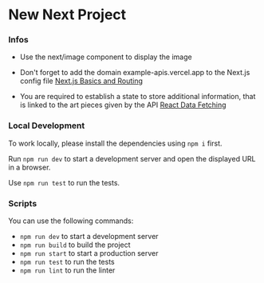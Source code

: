 # New Next Project

### Infos

- Use the next/image component to display the image

- Don't forget to add the domain example-apis.vercel.app to the Next.js config file
  [Next.js Basics and Routing](https://github.com/neuefische/hh-web-24-5/tree/main/sessions/nextjs-basics-and-routing/nextjs-basics-and-routing.md)

- You are required to establish a state to store additional information, that is linked to the art pieces given by the API
  [React Data Fetching](https://github.com/neuefische/hh-web-24-5/tree/main/sessions/react-data-fetching/react-data-fetching.md)

### Local Development

To work locally, please install the dependencies using `npm i` first.

Run `npm run dev` to start a development server and open the displayed URL in a browser.

Use `npm run test` to run the tests.

### Scripts

You can use the following commands:

- `npm run dev` to start a development server
- `npm run build` to build the project
- `npm run start` to start a production server
- `npm run test` to run the tests
- `npm run lint` to run the linter
